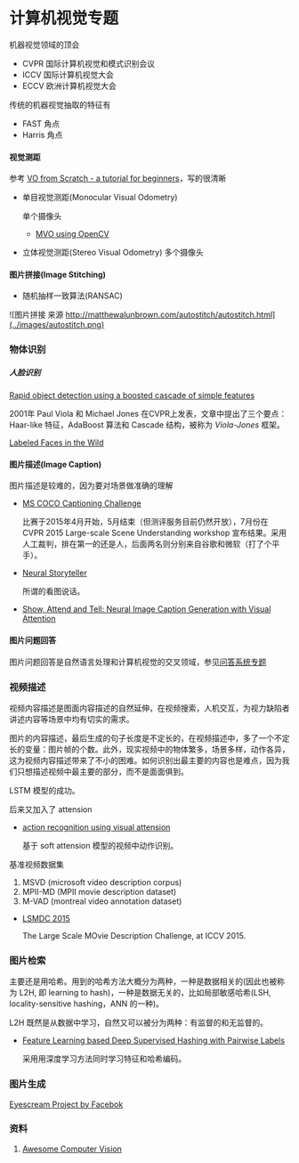 # 计算机视觉专题

机器视觉领域的顶会
- CVPR 国际计算机视觉和模式识别会议
- ICCV 国际计算机视觉大会
- ECCV 欧洲计算机视觉大会

传统的机器视觉抽取的特征有
- FAST 角点
- Harris 角点

#### 视觉测距
参考 [VO from Scratch - a tutorial for beginners](http://avisingh599.github.io/vision/visual-odometry-full/)，写的很清晰


- 单目视觉测距(Monocular Visual Odometry)

    单个摄像头
    - [MVO using OpenCV](http://avisingh599.github.io/vision/monocular-vo/)
- 立体视觉测距(Stereo Visual Odometry)
    多个摄像头



#### 图片拼接(Image Stitching)

- 随机抽样一致算法(RANSAC)

![图片拼接 来源 http://matthewalunbrown.com/autostitch/autostitch.html](../images/autostitch.png)





### 物体识别

##### 人脸识别

[Rapid object detection using a boosted cascade of simple features](https://www.cs.cmu.edu/~efros/courses/LBMV07/Papers/viola-cvpr-01.pdf)

2001年 Paul Viola 和 Michael Jones 在CVPR上发表，文章中提出了三个要点：Haar-like 特征，AdaBoost 算法和 Cascade 结构，被称为 *Viola-Jones* 框架。



[Labeled Faces in the Wild](http://vis-www.cs.umass.edu/lfw/)


#### 图片描述(Image Caption)

图片描述是较难的，因为要对场景做准确的理解

- [MS COCO Captioning Challenge](http://mscoco.org/dataset/#captions-challenge2015)

    比赛于2015年4月开始，5月结束（但测评服务目前仍然开放），7月份在 CVPR 2015 Large-scale Scene Understanding workshop 宣布结果。采用人工裁判，排在第一的还是人，后面两名则分别来自谷歌和微软（打了个平手）。

- [Neural Storyteller](https://github.com/ryankiros/neural-storyteller)

     所谓的看图说话。

- [Show, Attend and Tell: Neural Image Caption Generation with Visual Attention](http://arxiv.org/abs/1502.03044)



#### 图片问题回答

图片问题回答是自然语言处理和计算机视觉的交叉领域，参见[问答系统专题](./qa.md)

### 视频描述
视频内容描述是图面内容描述的自然延伸，在视频搜索，人机交互，为视力缺陷者讲述内容等场景中均有切实的需求。

图片的内容描述，最后生成的句子长度是不定长的，在视频描述中，多了一个不定长的变量：图片帧的个数。此外，现实视频中的物体繁多，场景多样，动作各异，这为视频内容描述带来了不小的困难。如何识别出最主要的内容也是难点，因为我们只想描述视频中最主要的部分，而不是面面俱到。

LSTM 模型的成功。

后来又加入了 attension

- [action recognition using visual attension](http://shikharsharma.com/projects/action-recognition-attention/)

    基于 soft attension 模型的视频中动作识别。



基准视频数据集
1. MSVD (microsoft video description corpus)
2. MPII-MD (MPII movie description dataset)
3. M-VAD (montreal video annotation dataset)


- [LSMDC 2015](https://sites.google.com/site/describingmovies/)

    The Large Scale MOvie Description Challenge, at ICCV 2015.

### 图片检索

主要还是用哈希。用到的哈希方法大概分为两种，一种是数据相关的(因此也被称为 L2H, 即 learning to hash)，一种是数据无关的，比如局部敏感哈希(LSH, locality-sensitive hashing，ANN 的一种)。

L2H 既然是从数据中学习，自然又可以被分为两种：有监督的和无监督的。

- [Feature Learning based Deep Supervised Hashing with Pairwise Labels](http://arxiv.org/abs/1511.03855)

    采用用深度学习方法同时学习特征和哈希编码。


### 图片生成

[Eyescream Project by Facebok](http://soumith.ch/eyescream/)

### 资料
1. [Awesome Computer Vision](https://github.com/jbhuang0604/awesome-computer-vision)

